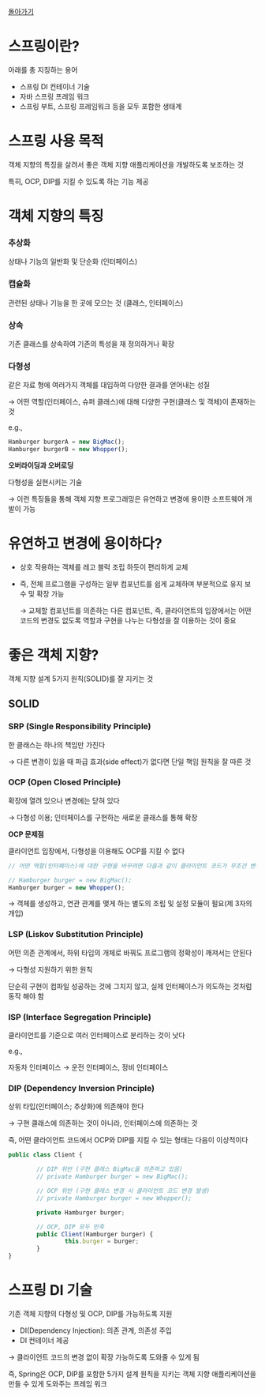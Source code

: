 [돌아가기](./README.md)

# 스프링이란?

아래를 총 지칭하는 용어

- 스프링 DI 컨테이너 기술
- 자바 스프링 프레임 워크
- 스프링 부트, 스프링 프레임워크 등을 모두 포함한 생태계

# 스프링 사용 목적

객체 지향의 특징을 살려서 좋은 객체 지향 애플리케이션을 개발하도록 보조하는 것

특히, OCP, DIP를 지킬 수 있도록 하는 기능 제공

# 객체 지향의 특징

### 추상화

상태나 기능의 일반화 및 단순화 (인터페이스)

### 캡슐화

관련된 상태나 기능을 한 곳에 모으는 것 (클래스, 인터페이스)

### 상속

기존 클래스를 상속하여 기존의 특성을 재 정의하거나 확장

### 다형성

같은 자료 형에 여러가지 객체를 대입하여 다양한 결과를 얻어내는 성질

→ 어떤 역할(인터페이스, 슈퍼 클래스)에 대해 다양한 구현(클래스 및 객체)이 존재하는 것

e.g.,

```jsx
Hamburger burgerA = new BigMac();
Hamburger burgerB = new Whopper();
```

**오버라이딩과 오버로딩**

다형성을 실현시키는 기술

→ 이런 특징들을 통해 객체 지향 프로그래밍은 유연하고 변경에 용이한 소프트웨어 개발이 가능

# 유연하고 변경에 용이하다?

- 상호 작용하는 객체를 레고 블럭 조립 하듯이 편리하게 교체
- 즉, 전체 프로그램을 구성하는 일부 컴포넌트를 쉽게 교체하며 부분적으로 유지 보수 및 확장 가능

    → 교체할 컴포넌트를 의존하는 다른 컴포넌트, 즉, 클라이언트의 입장에서는 어떤 코드의 변경도 없도록
    역할과 구현을 나누는 다형성을 잘 이용하는 것이 중요

# 좋은 객체 지향?

객체 지향 설계 5가지 원칙(SOLID)를 잘 지키는 것

## SOLID

### SRP (Single Responsibility Principle)

한 클래스는 하나의 책임만 가진다

→ 다른 변경이 있을 때 파급 효과(side effect)가 없다면 단일 책임 원칙을 잘 따른 것

### OCP (Open Closed Principle)

확장에 열려 있으나 변경에는 닫혀 있다

→ 다형성 이용; 인터페이스를 구현하는 새로운 클래스를 통해 확장

**OCP 문제점**

클라이언트 입장에서, 다형성을 이용해도 OCP를 지킬 수 없다

```jsx
// 어떤 역할(인터페이스)에 대한 구현을 바꾸려면 다음과 같이 클라이언트 코드가 무조건 변경됨

// Hamburger burger = new BigMac();
Hamburger burger = new Whopper();
```

→ 객체를 생성하고, 연관 관계를 맺게 하는 별도의 조립 및 설정 모듈이 필요(제 3자의 개입)

### LSP (Liskov Substitution Principle)

어떤 의존 관계에서, 하위 타입의 개체로 바꿔도 프로그램의 정확성이 깨져서는 안된다

→ 다형성 지원하기 위한 원칙

단순히 구현이 컴파일 성공하는 것에 그치지 않고, 실제 인터페이스가 의도하는 것처럼 동작 해야 함

### ISP (Interface Segregation Principle)

클라이언트를 기준으로 여러 인터페이스로 분리하는 것이 낫다

e.g.,

자동차 인터페이스 → 운전 인터페이스, 정비 인터페이스

### DIP (Dependency Inversion Principle)

상위 타입(인터페이스; 추상화)에 의존해야 한다

→ 구현 클래스에 의존하는 것이 아니라, 인터페이스에 의존하는 것

즉, 어떤 클라이언트 코드에서 OCP와 DIP를 지킬 수 있는 형태는 다음이 이상적이다

```jsx
public class Client {

		// DIP 위반 (구현 클래스 BigMac을 의존하고 있음)
		// private Hamburger burger = new BigMac();

		// OCP 위반 (구현 클래스 변경 시 클라이언트 코드 변경 발생)
		// private Hamburger burger = new Whopper();

		private Hamburger burger;

		// OCP, DIP 모두 만족
		public Client(Hamburger burger) {
				this.burger = burger;
		}
}
```

# 스프링 DI 기술

기존 객체 지향의 다형성 및 OCP, DIP를 가능하도록 지원

- DI(Dependency Injection): 의존 관계, 의존성 주입
- DI 컨테이너 제공

→ 클라이언트 코드의 변경 없이 확장 가능하도록 도와줄 수 있게 됨

즉, Spring은 OCP, DIP를 포함한 5가지 설계 원칙을 지키는 객체 지향 애플리케이션을 만들 수 있게 도와주는 프레임 워크
